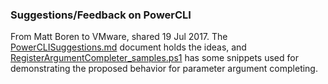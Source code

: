### Suggestions/Feedback on PowerCLI

From Matt Boren to VMware, shared 19 Jul 2017.  The [PowerCLISuggestions.md](PowerCLISuggestions.md) document holds the ideas, and [RegisterArgumentCompleter_samples.ps1](RegisterArgumentCompleter_samples.ps1) has some snippets used for demonstrating the proposed behavior for parameter argument completing.
